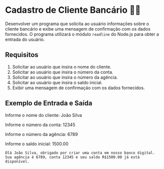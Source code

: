 # Cadastro de Cliente Bancário 🏦👤

Desenvolver um programa que solicita ao usuário informações sobre o cliente bancário e exibe uma mensagem de confirmação com os dados fornecidos. O programa utilizará o módulo `readline` do Node.js para obter a entrada do usuário.

## Requisitos

1. Solicitar ao usuário que insira o nome do cliente.
2. Solicitar ao usuário que insira o número da conta.
3. Solicitar ao usuário que insira o número da agência.
4. Solicitar ao usuário que insira o saldo inicial.
5. Exibir uma mensagem de confirmação com os dados fornecidos.

## Exemplo de Entrada e Saída

Informe o nome do cliente: João Silva

Informe o número da conta: 12345

Informe o número da agência: 6789

Informe o saldo inicial: 1500.00

> 
    Olá João Silva, obrigado por criar uma conta em nosso banco digital.
    Sua agência é 6789, conta 12345 e seu saldo R$1500.00 já está disponível.